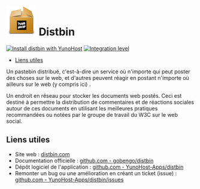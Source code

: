 # <img src="/images/yunohost_package.png" height="80px" alt="Package"> Distbin

[![Install distbin with YunoHost](https://install-app.yunohost.org/install-with-yunohost.png)](https://install-app.yunohost.org/?app=distbin) [![Integration level](https://dash.yunohost.org/integration/distbin.svg)](https://dash.yunohost.org/appci/app/distbin)

- [Liens utiles](#liens-utiles)

Un pastebin distribué, c'est-à-dire un service où n'importe qui peut poster des choses sur le web, et d'autres peuvent réagir en postant n'importe où ailleurs sur le web (y compris ici) .

Un endroit en réseau pour stocker les documents web postés. Ceci est destiné à permettre la distribution de commentaires et de réactions sociales autour de ces documents en utilisant les meilleures pratiques recommandées ou notées par le groupe de travail du W3C sur le web social.

## Liens utiles

 + Site web : [distbin.com]( https://distbin.com)
 + Documentation officielle : [github.com - gobengo/distbin](https://github.com/gobengo/distbin)
 + Dépôt logiciel de l'application : [github.com - YunoHost-Apps/distbin](https://github.com/YunoHost-Apps/distbin_ynh)
 + Remonter un bug ou une amélioration en créant un ticket (issue) : [github.com - YunoHost-Apps/distbin/issues](https://github.com/YunoHost-Apps/distbin_ynh/issues)
